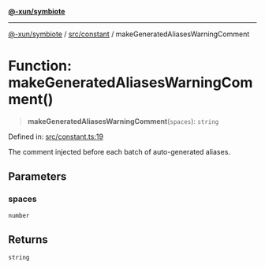 [**@-xun/symbiote**](../../../README.md)

***

[@-xun/symbiote](../../../README.md) / [src/constant](../README.md) / makeGeneratedAliasesWarningComment

# Function: makeGeneratedAliasesWarningComment()

> **makeGeneratedAliasesWarningComment**(`spaces`): `string`

Defined in: [src/constant.ts:19](https://github.com/Xunnamius/symbiote/blob/99b7edbb8da48599bbf2df3d7283dc44dcebb760/src/constant.ts#L19)

The comment injected before each batch of auto-generated aliases.

## Parameters

### spaces

`number`

## Returns

`string`

